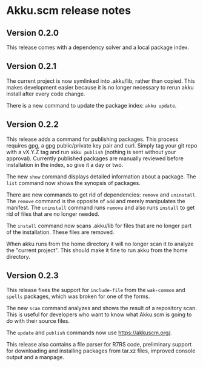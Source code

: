 # Akku.scm release notes

## Version 0.2.0

This release comes with a dependency solver and a local package index.

## Version 0.2.1

The current project is now symlinked into .akku/lib, rather than
copied. This makes development easier because it is no longer
necessary to rerun akku install after every code change.

There is a new command to update the package index: `akku update`.

## Version 0.2.2

This release adds a command for publishing packages. This process
requires gpg, a gpg public/private key pair and curl. Simply tag your
git repo with a vX.Y.Z tag and run `akku publish` (nothing is sent
without your approval). Currently published packages are manually
reviewed before installation in the index, so give it a day or two.

The new `show` command displays detailed information about a package.
The `list` command now shows the synopsis of packages.

There are new commands to get rid of dependencies: `remove` and
`uninstall`. The `remove` command is the opposite of `add` and merely
manipulates the manifest. The `uninstall` command runs `remove` and
also runs `install` to get rid of files that are no longer needed.

The `install` command now scans .akku/lib for files that are no longer
part of the installation. These files are removed.

When akku runs from the home directory it will no longer scan it to
analyze the "current project". This should make it fine to run akku
from the home directory.

## Version 0.2.3

This release fixes the support for `include-file` from the
`wak-common` and `spells` packages, which was broken for one of the
forms.

The new `scan` command analyzes and shows the result of a repository
scan. This is useful for developers who want to know what Akku.scm is
going to do with their source files.

The `update` and `publish` commands now use https://akkuscm.org/.

This release also contains a file parser for R7RS code, preliminary
support for downloading and installing packages from tar.xz files,
improved console output and a manpage.
